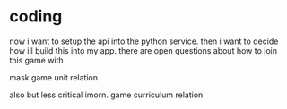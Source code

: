 # coding
now i want to setup the api into the python service. 
then i want to decide how ill build this into my app.
there are open questions about how to join this game with

mask
game unit relation 

also but less critical imorn.
game curriculum relation 
